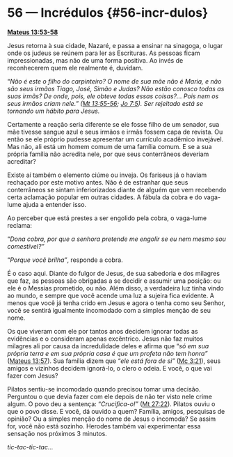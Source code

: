 # 56 — Incrédulos {#56-incr-dulos}

[**Mateus 13:53-58**](http://bibliaonline.com.br/acf/mt/13/53-58)

Jesus retorna à sua cidade, Nazaré, e passa a ensinar na sinagoga, o lugar onde os judeus se reúnem para ler as Escrituras. As pessoas ficam impressionadas, mas não de uma forma positiva. Ao invés de reconhecerem quem ele realmente é, duvidam.

“_Não é este o filho do carpinteiro? O nome de sua mãe não é Maria, e não são seus irmãos Tiago, José, Simão e Judas? Não estão conosco todas as suas irmãs? De onde, pois, ele obteve todas essas coisas?... Pois nem os seus irmãos criam nele.” (_[_Mt 13:55-56_](http://bibliaonline.com.br/acf/mt/13/55-56)_;_ [_Jo 7:5_](http://bibliaonline.com.br/acf/jo/7/5)_). Ser rejeitado está se tornando um hábito para Jesus._

Certamente a reação seria diferente se ele fosse filho de um senador, sua mãe tivesse sangue azul e seus irmãos e irmãs fossem capa de revista. Ou então se ele próprio pudesse apresentar um currículo acadêmico invejável. Mas não, ali está um homem comum de uma família comum. E se a sua própria família não acredita nele, por que seus conterrâneos deveriam acreditar?

Existe aí também o elemento ciúme ou inveja. Os fariseus já o haviam rechaçado por este motivo antes. Não é de estranhar que seus conterrâneos se sintam inferiorizados diante de alguém que vem recebendo certa aclamação popular em outras cidades. A fábula da cobra e do vaga-lume ajuda a entender isso.

Ao perceber que está prestes a ser engolido pela cobra, o vaga-lume reclama:

“_Dona cobra, por que a senhora pretende me engolir se eu nem mesmo sou comestível?”_

“_Porque você brilha”_, responde a cobra.

É o caso aqui. Diante do fulgor de Jesus, de sua sabedoria e dos milagres que faz, as pessoas são obrigadas a se decidir e assumir uma posição: ou ele é o Messias prometido, ou não. Além disso, a verdadeira luz tinha vindo ao mundo, e sempre que você acende uma luz a sujeira fica evidente. A menos que você já tenha crido em Jesus e agora o tenha como seu Senhor, você se sentirá igualmente incomodado com a simples menção de seu nome.

Os que viveram com ele por tantos anos decidem ignorar todas as evidências e o consideram apenas excêntrico. Jesus não faz muitos milagres ali por causa da incredulidade deles e afirma que “_só em sua própria terra e em sua própria casa é que um profeta não tem honra”_ ([Mateus 13:57](http://bibliaonline.com.br/acf/mt/13/57)). Sua família dizem que “_ele está fora de si”_ ([Mc 3:21](http://bibliaonline.com.br/acf/mc/3/21)), seus amigos e vizinhos decidem ignorá-lo, o clero o odeia. E você, o que vai fazer com Jesus?

Pilatos sentiu-se incomodado quando precisou tomar uma decisão. Perguntou o que devia fazer com ele depois de não ter visto nele crime algum. O povo deu a sentença: “_Crucifica-o!”_ ([Mt 27:22](http://bibliaonline.com.br/acf/mt/27/22)). Pilatos ouviu o que o povo disse. E você, dá ouvido a quem? Família, amigos, pesquisas de opinião? Ou a simples menção do nome de Jesus o incomoda? Se assim for, você não está sozinho. Herodes também vai experimentar essa sensação nos próximos 3 minutos.

_tic-tac-tic-tac..._